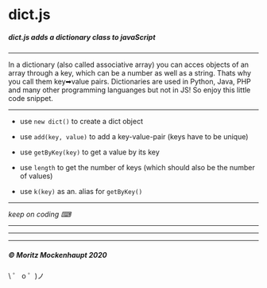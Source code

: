 # dict.js

##### dict.js adds a dictionary class to javaScript

---

In a dictionary (also called associative array) you can acces objects of an array through a key, which can be a number as well as a string. Thats why you call them key➡value pairs.
Dictionaries are used in Python, Java, PHP and many other programming languanges but not in JS!
So enjoy this little code snippet.

---

- use `new dict()` to create a dict object

* use `add(key, value)` to add a key-value-pair (keys have to be unique)

- use `getByKey(key)` to get a value by its key

- use `length` to get the number of keys (which should also be the number of values)

- use `k(key)` as an. alias for `getByKey()`

---

_keep on coding ⌨_

---

---

---

##### © Moritz Mockenhaupt 2020


\ ゜ o ゜)ノ
